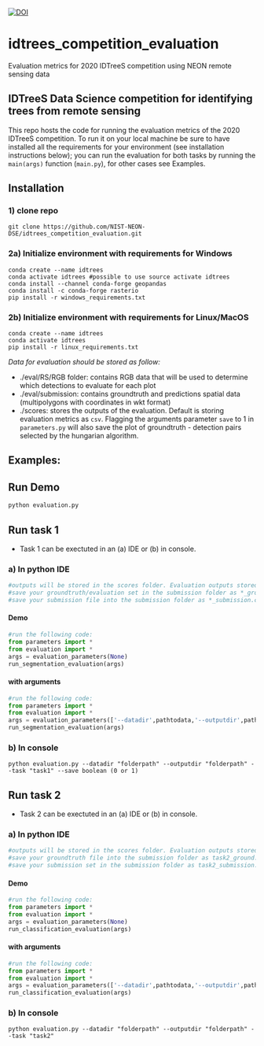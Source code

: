 [![DOI](https://zenodo.org/badge/265101910.svg)](https://zenodo.org/badge/latestdoi/265101910)

# idtrees_competition_evaluation
Evaluation metrics for 2020 IDTreeS competition using NEON remote sensing data

<h2> IDTreeS Data Science competition for identifying trees from remote sensing </h2>

This repo hosts the code for running the evaluation metrics of the 2020 IDTreeS competition. 
To run it on your local machine be sure to have installed all the requirements for your environment (see installation instructions below); 
you can run the evaluation for both tasks by running the `main(args)` function (`main.py`), for other cases see Examples.

## Installation
### 1) clone repo
```
git clone https://github.com/NIST-NEON-DSE/idtrees_competition_evaluation.git
```
### 2a) Initialize environment with requirements for Windows
```
conda create --name idtrees
conda activate idtrees #possible to use source activate idtrees
conda install --channel conda-forge geopandas
conda install -c conda-forge rasterio
pip install -r windows_requirements.txt
```
### 2b) Initialize environment with requirements for Linux/MacOS
```
conda create --name idtrees
conda activate idtrees
pip install -r linux_requirements.txt
```

*Data for evaluation should be stored as follow:*
- ./eval/RS/RGB folder: contains RGB data that will be used to determine which detections to evaluate for each plot
- ./eval/submission: contains groundtruth and predictions spatial data (multipolygons with coordinates in wkt format)
- ./scores: stores the outputs of the evaluation. Default is storing evaluation metrics as `csv`. Flagging the arguments parameter `save` to 1 in `parameters.py` will also save the plot of groundtruth - detection pairs selected by the hungarian algorithm.



## Examples:
## Run Demo
```python
python evaluation.py
```

## Run task 1
- Task 1 can be exectuted in an (a) IDE or (b) in console.

### a) In python IDE
```python
#outputs will be stored in the scores folder. Evaluation outputs stored in the task1_evaluation.csv file
#save your groundtruth/evaluation set in the submission folder as *_ground.csv (e.g. ./submission/OSBS_ground.csv)
#save your submission file into the submission folder as *_submission.csv  (e.g. ./submission/OSBS_submission.csv)
```
#### Demo
```python
#run the following code:
from parameters import *
from evaluation import *
args = evaluation_parameters(None)
run_segmentation_evaluation(args)
```
#### with arguments
```python
#run the following code:
from parameters import *
from evaluation import *
args = evaluation_parameters(['--datadir',pathtodata,'--outputdir',pathtosave,...])
run_segmentation_evaluation(args)
```

### b) In console
```
python evaluation.py --datadir "folderpath" --outputdir "folderpath" --task "task1" --save boolean (0 or 1)
```

## Run task 2
- Task 2 can be exectuted in an (a) IDE or (b) in console.

### a) In python IDE
```python
#outputs will be stored in the scores folder. Evaluation outputs stored in the task2_evaluation.csv file
#save your groundtruth file into the submission folder as task2_ground.csv  (e.g. ./submission/task2_ground.csv)
#save your submission set in the submission folder as task2_submission.csv (e.g. ./submission/task2_submission.csv)
```
#### Demo
```python
#run the following code:
from parameters import *
from evaluation import *
args = evaluation_parameters(None)
run_classification_evaluation(args)
```
#### with arguments
```python
#run the following code:
from parameters import *
from evaluation import *
args = evaluation_parameters(['--datadir',pathtodata,'--outputdir',pathtosave,...])
run_classification_evaluation(args)
```
### b) In console
```
python evaluation.py --datadir "folderpath" --outputdir "folderpath" --task "task2"
```
